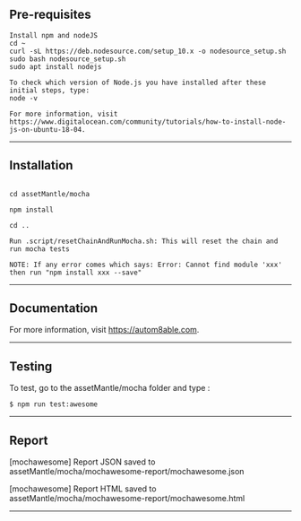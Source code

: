 ## Pre-requisites

```
Install npm and nodeJS
cd ~
curl -sL https://deb.nodesource.com/setup_10.x -o nodesource_setup.sh
sudo bash nodesource_setup.sh
sudo apt install nodejs

To check which version of Node.js you have installed after these initial steps, type:
node -v

For more information, visit https://www.digitalocean.com/community/tutorials/how-to-install-node-js-on-ubuntu-18-04.
```

* * *

## Installation

```

cd assetMantle/mocha

npm install

cd ..

Run .script/resetChainAndRunMocha.sh: This will reset the chain and run mocha tests

NOTE: If any error comes which says: Error: Cannot find module 'xxx'
then run "npm install xxx --save"
```

* * *

## Documentation

For more information, visit https://autom8able.com.

* * *

## Testing

To test, go to the  assetMantle/mocha folder and type :

    $ npm run test:awesome
   
* * *
 
## Report

[mochawesome] Report JSON saved to assetMantle/mocha/mochawesome-report/mochawesome.json

[mochawesome] Report HTML saved to assetMantle/mocha/mochawesome-report/mochawesome.html


* * *